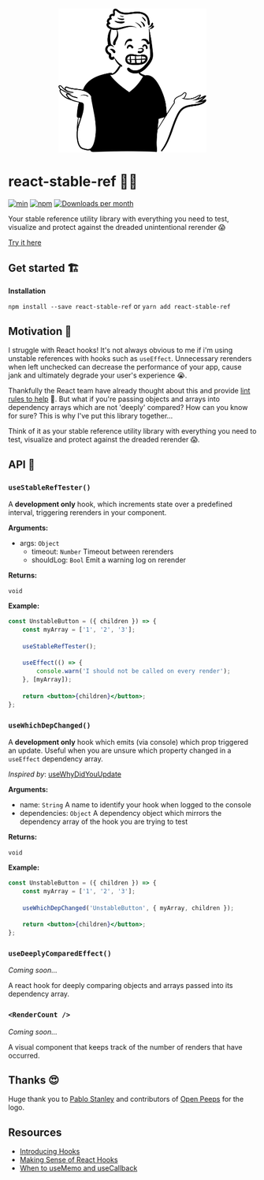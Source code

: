 <p align="center">
  <img width="300" src="./assets/logo.png" alt="Test stable references">
</p>

# react-stable-ref 🤷‍♂️

[![min](https://img.shields.io/bundlephobia/min/react-stable-ref.svg)](https://www.npmjs.com/package/react-stable-ref)
[![npm](https://img.shields.io/npm/v/react-stable-ref.svg)](https://www.npmjs.com/package/react-stable-ref)
[![Downloads per month](https://img.shields.io/npm/dm/react-stable-ref.svg)](https://www.npmjs.com/package/react-stable-ref)

Your stable reference utility library with everything you need to test, visualize and protect against the dreaded unintentional rerender 😱

[Try it here](https://danieldelcore.github.io/react-stable-ref/)

## Get started 🏗

**Installation**

`npm install --save react-stable-ref` or `yarn add react-stable-ref`

## Motivation 🧠

I struggle with React hooks! It's not always obvious to me if i'm using unstable references with hooks such as `useEffect`. Unnecessary rerenders when left unchecked can decrease the performance of your app, cause jank and ultimately degrade your user's experience 😭.

Thankfully the React team have already thought about this and provide [lint rules to help](https://www.npmjs.com/package/eslint-plugin-react-hooks) 🥰. But what if you're passing objects and arrays into dependency arrays which are not 'deeply' compared?
How can you know for sure? This is why I've put this library together...

Think of it as your stable reference utility library with everything you need to test, visualize and protect against the dreaded rerender 😱.

## API 🤖

### `useStableRefTester()`

A **development only** hook, which increments state over a predefined interval, triggering rerenders in your component.

**Arguments:**

-   args: `Object`
    -   timeout: `Number` Timeout between rerenders
    -   shouldLog: `Bool` Emit a warning log on rerender

**Returns:**

`void`

**Example:**

```jsx
const UnstableButton = ({ children }) => {
    const myArray = ['1', '2', '3'];

    useStableRefTester();

    useEffect(() => {
        console.warn('I should not be called on every render');
    }, [myArray]);

    return <button>{children}</button>;
};
```

### `useWhichDepChanged()`

A **development only** hook which emits (via console) which prop triggered an update. Useful when you are unsure which property changed in a `useEffect` dependency array.

_Inspired by_: [useWhyDidYouUpdate](https://usehooks.com/useWhyDidYouUpdate/)

**Arguments:**

-   name: `String` A name to identify your hook when logged to the console
-   dependencies: `Object` A dependency object which mirrors the dependency array of the hook you are trying to test

**Returns:**

`void`

**Example:**

```jsx
const UnstableButton = ({ children }) => {
    const myArray = ['1', '2', '3'];

    useWhichDepChanged('UnstableButton', { myArray, children });

    return <button>{children}</button>;
};
```

### `useDeeplyComparedEffect()`

_Coming soon..._

A react hook for deeply comparing objects and arrays passed into its dependency array.

### `<RenderCount />`

_Coming soon..._

A visual component that keeps track of the number of renders that have occurred.

## Thanks 😍

Huge thank you to [Pablo Stanley](https://twitter.com/pablostanley) and contributors of [Open Peeps](https://www.openpeeps.com/?ref=react-stable-ref) for the logo.

## Resources

-   [Introducing Hooks](https://reactjs.org/docs/hooks-intro.html)
-   [Making Sense of React Hooks](https://medium.com/@dan_abramov/making-sense-of-react-hooks-fdbde8803889)
-   [When to useMemo and useCallback](https://kentcdodds.com/blog/usememo-and-usecallback/)

